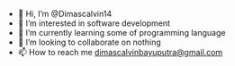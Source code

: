 - 👋 Hi, I’m @Dimascalvin14
- 👀 I’m interested in software development
- 🌱 I’m currently learning some of programming language
- 💞️ I’m looking to collaborate on nothing
- 📫 How to reach me dimascalvinbayuputra@gmail.com

<!---
Dimascalvin14/Dimascalvin14 is a ✨ special ✨ repository because its `README.md` (this file) appears on your GitHub profile.
You can click the Preview link to take a look at your changes.
--->
